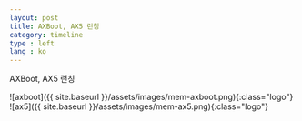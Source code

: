 ```yaml
---
layout: post
title: AXBoot, AX5 런칭
category: timeline
type : left
lang : ko
---
```


AXBoot, AX5 런칭

![axboot]({{ site.baseurl }}/assets/images/mem-axboot.png){:class="logo"}
![ax5]({{ site.baseurl }}/assets/images/mem-ax5.png){:class="logo"}
